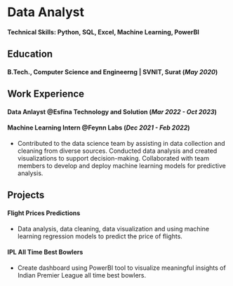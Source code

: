 # Data Analyst

#### Technical Skills: Python, SQL, Excel, Machine Learning, PowerBI

## Education
#### B.Tech., Computer Science and Engineerng | SVNIT, Surat (_May 2020_)

## Work Experience 
#### Data Anlayst @Esfina Technology and Solution (_Mar 2022 - Oct 2023_)

#### Machine Learning Intern @Feynn Labs (_Dec 2021 - Feb 2022_)
- Contributed to the data science team by assisting in data collection and cleaning from diverse sources. Conducted data analysis and created visualizations to support decision-making. Collaborated with team members to develop and deploy machine learning models for predictive analysis.

## Projects
#### Flight Prices Predictions
- Data analysis, data cleaning, data visualization and using machine learning regression models to predict the price of flights.

#### IPL All Time Best Bowlers
- Create dashboard using PowerBI tool to visualize meaningful insights of Indian Premier League all time best bowlers.
